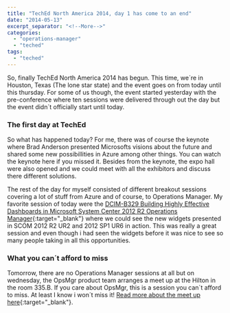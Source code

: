 ```yaml
---
title: "TechEd North America 2014, day 1 has come to an end"
date: "2014-05-13"
excerpt_separator: "<!--More-->"
categories: 
  - "operations-manager"
  - "teched"
tags: 
  - "teched"
---
```


So, finally TechEd North America 2014 has begun. This time, we´re in Houston, Texas (The lone star state) and the event goes on from today until this thursday. For some of us though, the event started yesterday with the pre-conference where ten sessions were delivered through out the day but the event didn´t officially start until today.
<!--More-->
### The first day at TechEd

So what has happened today? For me, there was of course the keynote where Brad Anderson presented Microsofts visions about the future and shared some new possibillities in Azure among other things. You can watch the keynote here if you missed it. Besides from the keynote, the expo hall were also opened and we could meet with all the exhibitors and discuss there different solutions.

The rest of the day for myself consisted of different breakout sessions covering a lot of stuff from Azure and of course, to Operations Manager. My favorite session of today were the [DCIM-B329 Building Highly Effective Dashboards in Microsoft System Center 2012 R2 Operations Manager](http://tena2014.eventpoint.com/topic/list){:target="_blank"} where we could see the new widgets presented in SCOM 2012 R2 UR2 and 2012 SP1 UR6 in action. This was really a great session and even though i had seen the widgets before it was nice to see so many people taking in all this opportunities.

### What you can´t afford to miss

Tomorrow, there are no Operations Manager sessions at all but on wednesday, the OpsMgr product team arranges a meet up at the Hilton in the room 335.B. If you care about OpsMgr, this is a session you can´t afford to miss. At least I know i won´t miss it! [Read more about the meet up here](http://blogs.technet.com/b/momteam/archive/2014/04/15/opsmgr-customer-product-team-meet-up-at-teched-2014.aspx){:target="_blank"}.
